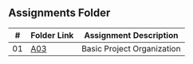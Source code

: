 ##  Assignments Folder

|   #   | Folder Link | Assignment Description     |
| :---: | ----------- | -------------------------- |
|  01   |    [A03](https://github.com/dhernandez1023/2143-OOP-Hernandez/tree/main/Assignments/A03) | Basic Project Organization |
